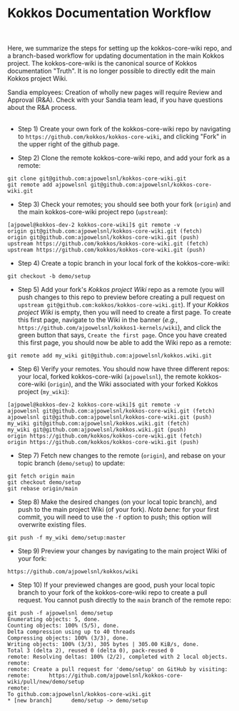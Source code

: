 # Kokkos Documentation Workflow <br/><br/>

Here, we summarize the steps for setting up the kokkos-core-wiki repo, and a
branch-based workflow for updating documentation in the main Kokkos project.  The kokkos-core-wiki is the
canonical source of Kokkos documentation "Truth".  It is no longer possible to
directly edit the main Kokkos project Wiki.<br/>

Sandia employees: Creation of wholly new pages will require Review and Approval (R&A).  Check with your Sandia team lead, if you have questions about the R&A process.<br/><br/>

* Step 1) Create your own fork of the kokkos-core-wiki repo by navigating to `https://github.com/kokkos/kokkos-core-wiki`, and clicking "Fork" in the upper right of the github page.<br/>

* Step 2) Clone the remote kokkos-core-wiki repo, and add your fork as a remote:<br/>

```
git clone git@github.com:ajpowelsnl/kokkos-core-wiki.git
git remote add ajpowelsnl git@github.com:ajpowelsnl/kokkos-core-wiki.git
```

* Step 3) Check your remotes; you should see both your fork (`origin`) and the main kokkos-core-wiki project repo (`upstream`):<br/>

```
[ajpowel@kokkos-dev-2 kokkos-core-wiki]$ git remote -v
origin git@github.com:ajpowelsnl/kokkos-core-wiki.git (fetch)
origin git@github.com:ajpowelsnl/kokkos-core-wiki.git (push)
upstream https://github.com/kokkos/kokkos-core-wiki.git (fetch)
upstream https://github.com/kokkos/kokkos-core-wiki.git (push)
```

* Step 4) Create a topic branch in your local fork of the kokkos-core-wiki:<br/>

```
git checkout -b demo/setup
```

* Step 5) Add your fork's  *Kokkos project Wiki* repo as a remote (you will push changes to this repo to preview before creating a pull request on `upstream git@github.com:kokkos/kokkos-core-wiki.git`).  If your *Kokkos project Wiki* is empty, then you will need to create a first page.  To create this first page, navigate to the Wiki in the banner (*e.g.*, `https://github.com/ajpowelsnl/kokkos1-kernels/wiki`), and click the green button that says, `Create the first page`.  Once you have created this first page, you should now be able to add the Wiki repo as a remote:<br/>

```
git remote add my_wiki git@github.com:ajpowelsnl/kokkos.wiki.git
```

* Step 6) Verify your remotes.  You should now have three different repos: your local, forked kokkos-core-wiki (`ajpowelsnl`), the remote kokkos-core-wiki (`origin`), and the Wiki associated with your forked Kokkos project (`my_wiki`):<br/>

```
[ajpowel@kokkos-dev-2 kokkos-core-wiki]$ git remote -v
ajpowelsnl git@github.com:ajpowelsnl/kokkos-core-wiki.git (fetch)
ajpowelsnl git@github.com:ajpowelsnl/kokkos-core-wiki.git (push)
my_wiki git@github.com:ajpowelsnl/kokkos.wiki.git (fetch)
my_wiki git@github.com:ajpowelsnl/kokkos.wiki.git (push)
origin https://github.com/kokkos/kokkos-core-wiki.git (fetch)
origin https://github.com/kokkos/kokkos-core-wiki.git (push)
```

* Step 7) Fetch new changes to the remote (`origin`), and rebase on your topic branch (`demo/setup`) to update:<br/>

```
git fetch origin main
git checkout demo/setup
git rebase origin/main
```

* Step 8) Make the desired changes (on your local topic branch), and push to the main project Wiki (of your fork).  *Nota bene*: for your first commit, you will need to use the `-f` option to push; this option will overwrite existing files.<br/>

```
git push -f my_wiki demo/setup:master
```

* Step 9) Preview your changes by navigating to the main project Wiki of your fork:<br/>

```
https://github.com/ajpowelsnl/kokkos/wiki
```

* Step 10) If your previewed changes are good, push your local topic branch to your fork of the kokkos-core-wiki repo to create a pull request.  You cannot push directly to the `main` branch of the remote repo:<br/>

```
git push -f ajpowelsnl demo/setup 
Enumerating objects: 5, done.
Counting objects: 100% (5/5), done.
Delta compression using up to 40 threads
Compressing objects: 100% (3/3), done.
Writing objects: 100% (3/3), 305 bytes | 305.00 KiB/s, done.
Total 3 (delta 2), reused 0 (delta 0), pack-reused 0
remote: Resolving deltas: 100% (2/2), completed with 2 local objects.
remote: 
remote: Create a pull request for 'demo/setup' on GitHub by visiting:
remote:      https://github.com/ajpowelsnl/kokkos-core-wiki/pull/new/demo/setup
remote: 
To github.com:ajpowelsnl/kokkos-core-wiki.git
* [new branch]      demo/setup -> demo/setup
```
